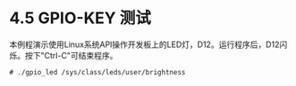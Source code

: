 # 4.5 GPIO-KEY 测试

本例程演示使用Linux系统API操作开发板上的LED灯，D12。运行程序后，D12闪烁。按下"Ctrl-C"可结束程序。

```
# ./gpio_led /sys/class/leds/user/brightness
```

